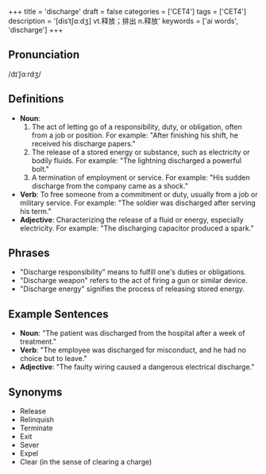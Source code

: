 +++
title = 'discharge'
draft = false
categories = ['CET4']
tags = ['CET4']
description = '[disˈt∫ɑːdʒ] vt.释放；排出 n.释放'
keywords = ['ai words', 'discharge']
+++

## Pronunciation
/dɪˈʃɑːrdʒ/

## Definitions
- **Noun**: 
    1. The act of letting go of a responsibility, duty, or obligation, often from a job or position. For example: "After finishing his shift, he received his discharge papers."
    2. The release of a stored energy or substance, such as electricity or bodily fluids. For example: "The lightning discharged a powerful bolt."
    3. A termination of employment or service. For example: "His sudden discharge from the company came as a shock."
- **Verb**: To free someone from a commitment or duty, usually from a job or military service. For example: "The soldier was discharged after serving his term."
- **Adjective**: Characterizing the release of a fluid or energy, especially electricity. For example: "The discharging capacitor produced a spark."

## Phrases
- "Discharge responsibility" means to fulfill one's duties or obligations.
- "Discharge weapon" refers to the act of firing a gun or similar device.
- "Discharge energy" signifies the process of releasing stored energy.

## Example Sentences
- **Noun**: "The patient was discharged from the hospital after a week of treatment."
- **Verb**: "The employee was discharged for misconduct, and he had no choice but to leave."
- **Adjective**: "The faulty wiring caused a dangerous electrical discharge."

## Synonyms
- Release
- Relinquish
- Terminate
- Exit
- Sever
- Expel
- Clear (in the sense of clearing a charge)
